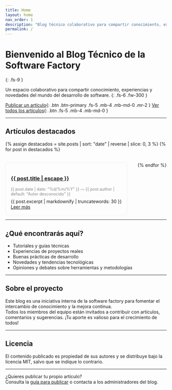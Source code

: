 ```yaml
---
title: Home
layout: home
nav_order: 1
description: "Blog técnico colaborativo para compartir conocimiento, experiencias y novedades del equipo."
permalink: /
---
```


# Bienvenido al Blog Técnico de la Software Factory
{: .fs-9 }

Un espacio colaborativo para compartir conocimiento, experiencias y novedades del mundo del desarrollo de software.
{: .fs-6 .fw-300 }

[Publicar un artículo](/como-publicar/){: .btn .btn-primary .fs-5 .mb-4 .mb-md-0 .mr-2 }
[Ver todos los artículos](/posts/){: .btn .fs-5 .mb-4 .mb-md-0 }

---

## Artículos destacados

<div class="featured-posts" style="display: flex; flex-wrap: wrap; gap: 2rem;">
  {% assign destacados = site.posts | sort: "date" | reverse | slice: 0, 3 %}
  {% for post in destacados %}
    <div class="post-card" style="flex: 1 1 300px; border: 1px solid #eee; border-radius: 8px; padding: 1rem;">
      <h3>
        <a class="post-link" href="{{ post.url | relative_url }}">
          {{ post.title | escape }}
        </a>
      </h3>
      <div style="font-size: 0.9em; color: #888;">
        {{ post.date | date: "%d/%m/%Y" }} &mdash; {{ post.author | default: "Autor desconocido" }}
      </div>
      <div class="post-excerpt" style="margin-top: 0.5em;">
        {{ post.excerpt | markdownify | truncatewords: 30 }}
      </div>
      <a href="{{ post.url | relative_url }}" class="btn btn-outline-primary btn-sm" style="margin-top: 0.5em;">Leer más</a>
    </div>
  {% endfor %}
</div>

---

## ¿Qué encontrarás aquí?

- Tutoriales y guías técnicas
- Experiencias de proyectos reales
- Buenas prácticas de desarrollo
- Novedades y tendencias tecnológicas
- Opiniones y debates sobre herramientas y metodologías

---

## Sobre el proyecto

Este blog es una iniciativa interna de la software factory para fomentar el intercambio de conocimiento y la mejora continua.  
Todos los miembros del equipo están invitados a contribuir con artículos, comentarios y sugerencias. ¡Tu aporte es valioso para el crecimiento de todos!

---

## Licencia

El contenido publicado es propiedad de sus autores y se distribuye bajo la licencia MIT, salvo que se indique lo contrario.

---

¿Quieres publicar tu propio artículo?  
Consulta la [guía para publicar](/blog/como-publicar/) o contacta a los administradores del blog.


